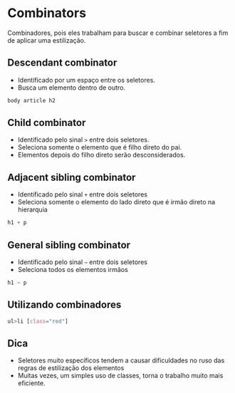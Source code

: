 # Combinators

Combinadores, pois eles trabalham para buscar e combinar seletores a fim de aplicar uma estilização.

## Descendant combinator

* Identificado por um espaço entre os seletores.
* Busca um elemento dentro de outro.

```css
body article h2
```

## Child combinator

* Identificado pelo sinal `>` entre dois seletores.
* Seleciona somente o elemento que é filho direto do pai.
* Elementos depois do filho direto serão desconsiderados.

## Adjacent sibling combinator

* Identificado pelo sinal `+` entre dois seletores
* Seleciona somente o elemento do lado direto que é irmão direto na hierarquia

```css
h1 + p
```

## General sibling combinator

* Identificado pelo sinal `~` entre dois seletores
* Seleciona todos os elementos irmãos

```css
h1 ~ p 
```

## Utilizando combinadores

```css
ul>li [class="red"]
```

## Dica

* Seletores muito específicos tendem a causar dificuldades no ruso das regras de estilização dos elementos
* Muitas vezes, um simples uso de classes, torna o trabalho muito mais eficiente.